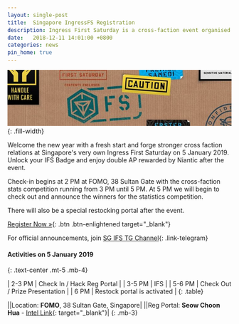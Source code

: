 ```yaml
---
layout: single-post
title:  Singapore IngressFS Registration
description: Ingress First Saturday is a cross-faction event organised and run by agents, for agents on the First Saturday of each month.!
date:   2018-12-11 14:01:00 +0800
categories: news
pin_home: true
---
```

![ingress fs](/assets/images/news/ifs.jpg){: .fill-width}

Welcome the new year with a fresh start and forge stronger cross faction relations
at Singapore's very own Ingress First Saturday on 5 January 2019. Unlock your
IFS Badge and enjoy double AP rewarded by Niantic after the event.

Check-in begins at 2 PM at FOMO, 38 Sultan Gate with the cross-faction stats
competition running from 3 PM until 5 PM. At 5 PM we will begin to check out
and announce the winners for the statistics competition.

There will also be a special restocking portal after the event.

[Register Now &raquo;](https://fevgames.net/ifs/event/?e=10574){: .btn .btn-enlightened target="_blank"}

For official announcements, join [SG IFS TG Channel](https://t.me/SingaporeIngressFS){: .link-telegram}

#### Activities on 5 January 2019
{: .text-center .mt-5 .mb-4}

| 2-3 PM | Check In / Hack Reg Portal |
| 3-5 PM | IFS |
| 5-6 PM | Check Out / Prize Presentation |
| 6 PM   | Restock portal is  activated |
{: .table}

|<i class="fas fa-map-marked-alt"></i>|Location: __FOMO__, 38 Sultan Gate, Singapore|
|<i class="fas fa-burn"></i>|Reg Portal: __Seow Choon Hua__ - [Intel Link](https://intel.ingress.com/intel?ll=1.301566,103.860973&z=20&pll=1.301481,103.860755){: target="_blank"}|
{: .mb-3}
